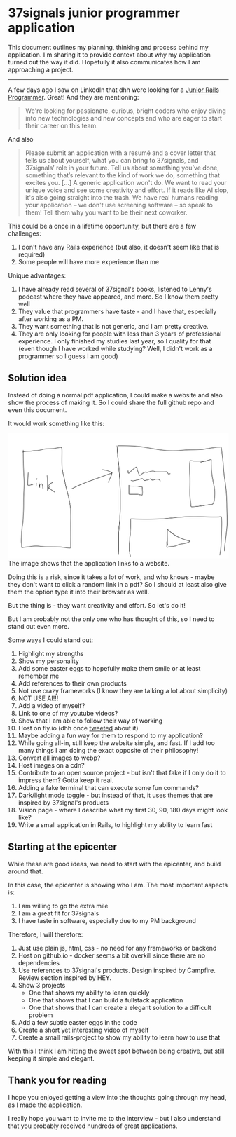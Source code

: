 # 37signals junior programmer application

This document outlines my planning, thinking and process behind my application. I'm sharing it to provide context about why my application turned out the way it did. Hopefully it also communicates how I am approaching a project.

---

A few days ago I saw on LinkedIn that dhh were looking for a [Junior Rails Programmer](https://apply.workable.com/37signals/j/A97E298621/). Great! And they are mentioning:
> We're looking for passionate, curious, bright coders who enjoy diving into new technologies and new concepts and who are eager to start their career on this team. 

And also
>Please submit an application with a resumé and a cover letter that tells us about yourself, what you can bring to 37signals, and 37signals’ role in your future. Tell us about something you’ve done, something that’s relevant to the kind of work we do, something that excites you. [...] A generic application won't do. We want to read your unique voice and see some creativity and effort. If it reads like AI slop, it's also going straight into the trash. We have real humans reading your application – we don't use screening software – so speak to them! Tell them why you want to be their next coworker.


This could be a once in a lifetime opportunity, but there are a few challenges:
1. I don't have any Rails experience (but also, it doesn't seem like that is required)
2. Some people will have more experience than me

Unique advantages:
1. I have already read several of 37signal's books, listened to Lenny's podcast where they have appeared, and more. So I know them pretty well
2. They value that programmers have taste - and I have that, especially after working as a PM.
3. They want something that is not generic, and I am pretty creative.
4. They are only looking for people with less than 3 years of professional experience. I only finished my studies last year, so I quality for that (even though I have worked while studying? Well, I didn't work as a programmer so I guess I am good)


## Solution idea
Instead of doing a normal pdf application, I could make a website and also show the process of making it.
So I could share the full github repo and even this document. 

It would work something like this:

![Sketch](./img/readme/sketch-1.png)
The image shows that the application links to a website.

Doing this is a risk, since it takes a lot of work, and who knows - maybe they don't want to click a random link in a pdf? So I should at least also give them the option type it into their browser as well.

But the thing is - they want creativity and effort. So let's do it!

But I am probably not the only one who has thought of this, so I need to stand out even more. 

Some ways I could stand out:
1. Highlight my strengths
2. Show my personality
3. Add some easter eggs to hopefully make them smile or at least remember me
4. Add references to their own products
5. Not use crazy frameworks (I know they are talking a lot about simplicity)
6. NOT USE AI!!!
7. Add a video of myself?
8. Link to one of my youtube videos? 
9. Show that I am able to follow their way of working
10. Host on fly.io (dhh once [tweeted](https://x.com/dhh/status/1632044101418745864) about it)
11. Maybe adding a fun way for them to respond to my application?
12. While going all-in, still keep the website simple, and fast. If I add too many things I am doing the exact opposite of their philosophy!
13. Convert all images to webp?
14. Host images on a cdn?
15. Contribute to an open source project - but isn't that fake if I only do it to impress them? Gotta keep it real.
16. Adding a fake terminal that can execute some fun commands?
17. Dark/light mode toggle - but instead of that, it uses themes that are inspired by 37signal's products
18. Vision page - where I describe what my first 30, 90, 180 days might look like?
19. Write a small application in Rails, to highlight my ability to learn fast

## Starting at the epicenter
While these are good ideas, we need to start with the epicenter, and build around that.

In this case, the epicenter is showing who I am. The most important aspects is:
1. I am willing to go the extra mile
2. I am a great fit for 37signals
3. I have taste in software, especially due to my PM background

Therefore, I will therefore:
1. Just use plain js, html, css - no need for any frameworks or backend
2. Host on github.io - docker seems a bit overkill since there are no dependencies
3. Use references to 37signal's products. Design inspired by Campfire. Review section inspired by HEY. 
4. Show 3 projects
    - One that shows my ability to learn quickly 
    - One that shows that I can build a fullstack application
    - One that shows that I can create a elegant solution to a difficult problem
5. Add a few subtle easter eggs in the code
6. Create a short yet interesting video of myself
7. Create a small rails-project to show my ability to learn how to use that

With this I think I am hitting the sweet spot between being creative, but still keeping it simple and elegant.


## Thank you for reading
I hope you enjoyed getting a view into the thoughts going through my head, as I made the application.

I really hope you want to invite me to the interview - but I also understand that you probably received hundreds of great applications.